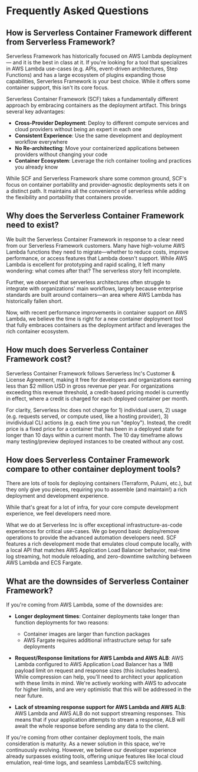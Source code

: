 # Frequently Asked Questions

## How is Serverless Container Framework different from Serverless Framework?

Serverless Framework has historically focused on AWS Lambda deployment — and it is the best in class at it. If you're looking for a tool that specializes in AWS Lambda use-cases (e.g. APIs, event-driven architectures, Step Functions) and has a large ecosystem of plugins expanding those capabilities, Serverless Framework is your best choice. While it offers some container support, this isn't its core focus.

Serverless Container Framework (SCF) takes a fundamentally different approach by embracing containers as the deployment artifact. This brings several key advantages:

- **Cross-Provider Deployment**: Deploy to different compute services and cloud providers without being an expert in each one
- **Consistent Experience**: Use the same development and deployment workflow everywhere
- **No Re-architecting**: Move your containerized applications between providers without changing your code
- **Container Ecosystem**: Leverage the rich container tooling and practices you already know

While SCF and Serverless Framework share some common ground, SCF's focus on container portability and provider-agnostic deployments sets it on a distinct path. It maintains all the convenience of serverless while adding the flexibility and portability that containers provide.

## Why does the Serverless Container Framework need to exist?

We built the Serverless Container Framework in response to a clear need from our Serverless Framework customers. Many have high-volume AWS Lambda functions they need to migrate—whether to reduce costs, improve performance, or access features that Lambda doesn't support. While AWS Lambda is excellent for prototyping and rapid scaling, it left many wondering: what comes after that? The serverless story felt incomplete.

Further, we observed that serverless architectures often struggle to integrate with organizations' main workflows, largely because enterprise standards are built around containers—an area where AWS Lambda has historically fallen short.

Now, with recent performance improvements in container support on AWS Lambda, we believe the time is right for a new container deployment tool that fully embraces containers as the deployment artifact and leverages the rich container ecosystem.

## How much does Serverless Container Framework cost?

Serverless Container Framework follows Serverless Inc's Customer & License Agreement, making it free for developers and organizations earning less than $2 million USD in gross revenue per year. For organizations exceeding this revenue threshold, a credit-based pricing model is currently in effect, where a credit is charged for each deployed container per month.

For clarity, Serverless Inc does not charge for 1) individual users, 2) usage (e.g. requests served, or compute used, like a hosting provider), 3) invidividual CLI actions (e.g. each time you run "deploy"). Instead, the credit price is a fixed price for a container that has been in a deployed state for longer than 10 days within a current month. The 10 day timeframe allows many testing/preview deployed instances to be created without any cost.

## How does Serverless Container Framework compare to other container deployment tools?

There are lots of tools for deploying containers (Terraform, Pulumi, etc.), but they only give you pieces, requiring you to assemble (and maintain!) a rich deployment and development experience.

While that's great for a lot of infra, for your core compute development experience, we feel developers need more.

What we do at Serverless Inc is offer exceptional infrastructure-as-code experiences for critical use-cases. We go beyond basic deploy/remove operations to provide the advanced automation developers need. SCF features a rich development mode that emulates cloud compute locally, with a local API that matches AWS Application Load Balancer behavior, real-time log streaming, hot module reloading, and zero-downtime switching between AWS Lambda and ECS Fargate.

## What are the downsides of Serverless Container Framework?

If you're coming from AWS Lambda, some of the downsides are:

* **Longer deployment times**: Container deployments take longer than function deployments for two reasons:
  - Container images are larger than function packages
  - AWS Fargate requires additional infrastructure setup for safe deployments

* **Request/Response limitations for AWS Lambda and AWS ALB**: AWS Lambda configured to AWS Application Load Balancer has a 1MB payload limit on request and response sizes (this includes headers). While compression can help, you'll need to architect your application with these limits in mind. We're actively working with AWS to advocate for higher limits, and are very optimistic that this will be addressed in the near future.

* **Lack of streaming response support for AWS Lambda and AWS ALB**: AWS Lambda and AWS ALB do not support streaming responses. This means that if your application attempts to stream a response, ALB will await the whole response before sending any data to the client.

If you're coming from other container deployment tools, the main consideration is maturity. As a newer solution in this space, we're continuously evolving. However, we believe our developer experience already surpasses existing tools, offering unique features like local cloud emulation, real-time logs, and seamless Lambda/ECS switching.
